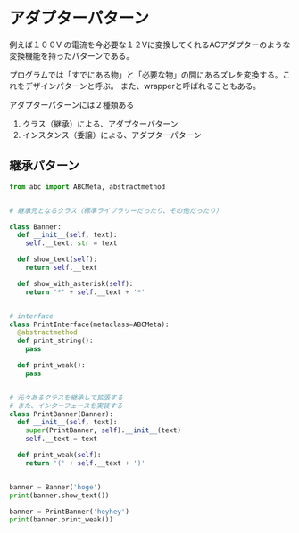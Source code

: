 # アダプターパターン
例えば１００V の電流を今必要な１２Vに変換してくれるACアダプターのような変換機能を持ったパターンである。

プログラムでは「すでにある物」と「必要な物」の間にあるズレを変換する。これをデザインパターンと呼ぶ。
また、wrapperと呼ばれることもある。

アダプターパターンには２種類ある

1. クラス（継承）による、アダプターパターン
2. インスタンス（委譲）による、アダプターパターン

## 継承パターン
```python
from abc import ABCMeta, abstractmethod


# 継承元となるクラス（標準ライブラリーだったり、その他だったり）

class Banner:
  def __init__(self, text):
    self.__text: str = text

  def show_text(self):
    return self.__text

  def show_with_asterisk(self):
    return '*' + self.__text + '*'


# interface
class PrintInterface(metaclass=ABCMeta):
  @abstractmethod
  def print_string():
    pass

  def print_weak():
    pass


# 元々あるクラスを継承して拡張する
# また、インターフェースを実装する
class PrintBanner(Banner):
  def __init__(self, text):
    super(PrintBanner, self).__init__(text)
    self.__text = text

  def print_weak(self):
    return '(' + self.__text + ')'


banner = Banner('hoge')
print(banner.show_text())

banner = PrintBanner('heyhey')
print(banner.print_weak())
```
